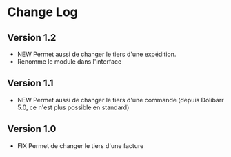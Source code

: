 # Change Log

## Version 1.2
 - NEW Permet aussi de changer le tiers d'une expédition.
 - Renomme le module dans l'interface

## Version 1.1
 - NEW Permet aussi de changer le tiers d'une commande
   (depuis Dolibarr 5.0, ce n'est plus possible en standard)

## Version 1.0
 - FIX Permet de changer le tiers d'une facture
